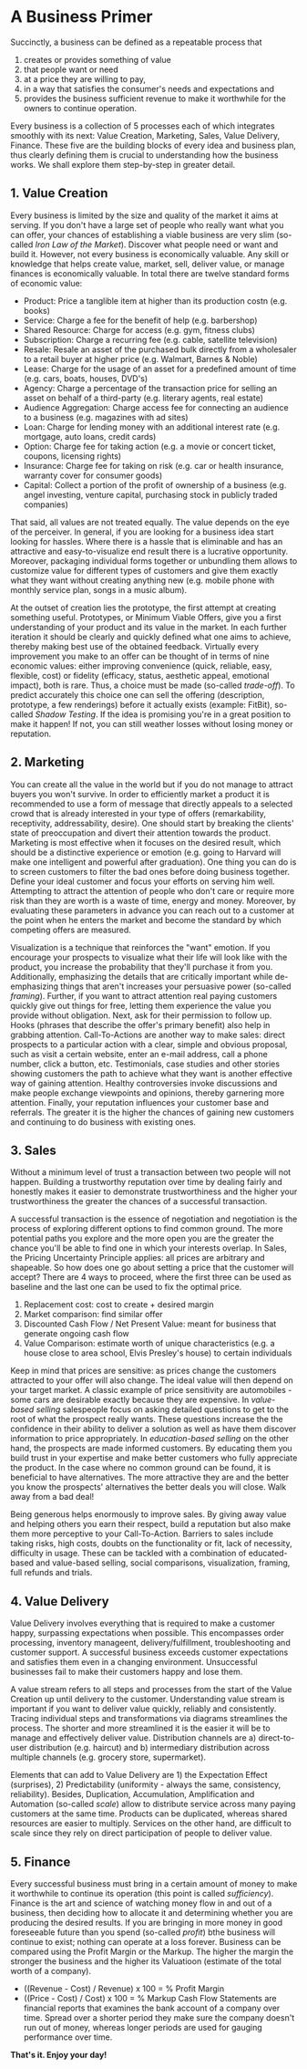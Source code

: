 # A Business Primer

Succinctly, a business can be defined as a repeatable process that
1. creates or provides something of value
2. that people want or need
3. at a price they are willing to pay, 
4. in a way that satisfies the consumer's needs and expectations and
5. provides the business sufficient revenue to make it worthwhile for the owners to continue operation.

Every business is a collection of 5 processes each of which integrates smoothly with its next: Value Creation, Marketing, Sales, Value Delivery, Finance. These five are the building blocks of every idea and business plan, thus clearly defining them is crucial to understanding how the business works. We shall explore them step-by-step in greater detail.

## 1. Value Creation
Every business is limited by the size and quality of the market it aims at serving. If you don't have a large set of people who really want what you can offer, your chances of establishing a viable business are very slim (so-called *Iron Law of the Market*). Discover what people need or want and build it. However, not every business is economically valuable. Any skill or knowledge that helps create value, market, sell, deliver value, or manage finances is economically valuable. In total there are twelve standard forms of economic value:
* Product: Price a tanglible item at higher than its production costn (e.g. books)
* Service: Charge a fee for the benefit of help (e.g. barbershop)
* Shared Resource: Charge for access (e.g. gym, fitness clubs)
* Subscription: Charge a recurring fee (e.g. cable, satellite television)
* Resale: Resale an asset of the purchased bulk directly from a wholesaler to a retail buyer at higher price (e.g. Walmart, Barnes & Noble)
* Lease: Charge for the usage of an asset for a predefined amount of time (e.g. cars, boats, houses, DVD's)
* Agency: Charge a percentage of the transaction price for selling an asset on behalf of a third-party (e.g. literary agents, real estate)
* Audience Aggregation: Charge access fee for connecting an audience to a business (e.g. magazines with ad sites)
* Loan: Charge for lending money with an additional interest rate (e.g. mortgage, auto loans, credit cards)
* Option: Charge fee for taking action (e.g. a movie or concert ticket, coupons, licensing rights)
* Insurance: Charge fee for taking on risk (e.g. car or health insurance, warranty cover for consumer goods)
* Capital: Collect a portion of the profit of ownership of a business (e.g. angel investing, venture capital, purchasing stock in publicly traded companies)

That said, all values are not treated equally. The value depends on the eye of the perceiver. In general, if you are looking for a business idea start looking for hassles. Where there is a hassle that is eliminable and has an attractive and easy-to-visualize end result there is a lucrative opportunity. Moreover, packaging individual forms together or unbundling them allows to customize value for different types of customers and give them exactly what they want without creating anything new (e.g. mobile phone with monthly service plan, songs in a music album).

At the outset of creation lies the prototype, the first attempt at creating something useful. Prototypes, or Minimum Viable Offers, give you a first understanding of your product and its value in the market. In each further iteration it should be clearly and quickly defined what one aims to achieve, thereby making best use of the obtained feedback. Virtually every improvement you make to an offer can be thought of in terms of nine economic values: either improving convenience (quick, reliable, easy, flexible, cost) or fidelity (efficacy, status, aesthetic appeal, emotional impact), both is rare. Thus, a choice must be made (so-called *trade-off*). To predict accurately this choice one can sell the offering (description, prototype, a few renderings) before it actually exists (example: FitBit), so-called *Shadow Testing*. If the idea is promising you're in a great position to make it happen! If not, you can still weather losses without losing money or reputation.

## 2. Marketing
You can create all the value in the world but if you do not manage to attract buyers you won't survive. In order to efficiently market a product it is recommended to use a form of message that directly appeals to a selected crowd that is already interested in your type of offers (remarkability, receptivity, addressability, desire). One should start by breaking the clients' state of preoccupation and divert their attention towards the product. Marketing is most effective when it focuses on the desired result, which should be a distinctive experience or emotion (e.g. going to Harvard will make one intelligent and powerful after graduation). One thing you can do is to screen customers to filter the bad ones before doing business together. Define your ideal customer and focus your efforts on serving him well. Attempting to attract the attention of people who don't care or require more risk than they are worth is a waste of time, energy and money. Moreover, by evaluating these parameters in advance you can reach out to a customer at the point when he enters the market and become the standard by which competing offers are measured.

Visualization is a technique that reinforces the "want" emotion. If you encourage your prospects to visualize what their life will look like with the product, you increase the probability that they'll purchase it from you. Additionally, emphasizing the details that are critically important while de-emphasizing things that aren't increases your persuasive power (so-called *framing*). Further, if you want to attract attention real paying customers quickly give out things for free, letting them experience the value you provide without obligation. Next, ask for their permission to follow up. Hooks (phrases that describe the offer's primary benefit) also help in grabbing attention. Call-To-Actions are another way to make sales: direct prospects to a particular action with a clear, simple and obvious proposal, such as visit a certain website, enter an e-mail address, call a phone number, click a button, etc. Testimonials, case studies and other stories showing customers the path to achieve what they want is another effective way of gaining attention. Healthy controversies invoke discussions and make people exchange viewpoints and opinions, thereby garnering more attention. Finally, your reputation influences your customer base and referrals. The greater it is the higher the chances of gaining new customers and continuing to do business with existing ones.

## 3. Sales
Without a minimum level of trust a transaction between two people will not happen. Building a trustworthy reputation over time by dealing fairly and honestly makes it easier to demonstrate trustworthiness and the higher your trustworthiness the greater the chances of a successful transaction.

A successful transaction is the essence of negotiation and negotiation is the process of exploring different options to find common ground. The more potential paths you explore and the more open you are the greater the chance you'll be able to find one in which your interests overlap. In Sales, the Pricing Uncertainty Principle applies: all prices are arbitrary and shapeable. So how does one go about setting a price that the customer will accept? There are 4 ways to proceed, where the first three can be used as baseline and the last one can be used to fix the optimal price.
1. Replacement cost: cost to create + desired margin
2. Market comparison: find similar offer
3. Discounted Cash Flow / Net Present Value: meant for business that generate ongoing cash flow
4. Value Comparison: estimate worth of unique characteristics (e.g. a house close to area school, Elvis Presley's house) to certain individuals

Keep in mind that prices are sensitive: as prices change the customers attracted to your offer will also change. The ideal value will then depend on your target market. A classic example of price sensitivity are automobiles - some cars are desirable exactly because they are expensive. In *value-based selling* salespeople focus on asking detailed questions to get to the root of what the prospect really wants. These questions increase the the confidence in their ability to deliver a solution as well as have them discover information to price appropriately. In *education-based selling* on the other hand, the prospects are made informed customers. By educating them you build trust in your expertise and make better customers who fully appreciate the product. In the case where no common ground can be found, it is beneficial to have alternatives. The more attractive they are and the better you know the prospects' alternatives the better deals you will close. Walk away from a bad deal!

Being generous helps enormously to improve sales. By giving away value and helping others you earn their respect, build a reputation but also make them more perceptive to your Call-To-Action. Barriers to sales include taking risks, high costs, doubts on the functionality or fit, lack of necessity, difficulty in usage. These can be tackled with a combination of educated-based and value-based selling, social comparisons, visualization, framing, full refunds and trials.

## 4. Value Delivery
Value Delivery involves everything that is required to make a customer happy, surpassing expectations when possible. This encompasses order processing, inventory manageent, delivery/fulfillment, troubleshooting and customer support. A successful business exceeds customer expectations and satisfies them even in a changing environment. Unsuccessful businesses fail to make their customers happy and lose them.

A value stream refers to all steps and processes from the start of the Value Creation up until delivery to the customer. Understanding value stream is important if you want to deliver value quickly, reliably and consistently. Tracing individual steps and transformations via diagrams streamlines the process. The shorter and more streamlined it is the easier it will be to manage and effectively deliver value. Distribution channels are a) direct-to-user distribution (e.g. haircut) and b) intermediary distribution across multiple channels (e.g. grocery store, supermarket).

Elements that can add to Value Delivery are 1) the Expectation Effect (surprises), 2) Predictability (uniformity - always the same, consistency, reliability). Besides, Duplication, Accumulation, Amplification and Automation (so-called *scale*) allow to distribute service across many paying customers at the same time. Products can be duplicated, whereas shared resources are easier to multiply. Services on the other hand, are difficult to scale since they rely on direct participation of people to deliver value.

## 5. Finance

Every successful business must bring in a certain amount of money to make it worthwhile to continue its operation (this point is called *sufficiency*). Finance is the art and science of watching money flow in and out of a business, then deciding how to allocate it and determining whether you are producing the desired results. If you are bringing in more money in good foreseeable future than you spend (so-called *profit*) bthe business will continue to exist; nothing can operate at a loss forever. Business can be compared using the Profit Margin or the Markup. The higher the margin the stronger the business and the higher its Valuatioon (estimate of the total worth of a company).
* ((Revenue - Cost) / Revenue) x 100 = % Profit Margin
* ((Price - Cost) / Cost) x 100 = % Markup
Cash Flow Statements are financial reports that examines the bank account of a company over time. Spread over a shorter period they make sure the company doesn't run out of money, whereas longer periods are used for gauging performance over time.

**That's it. Enjoy your day!**


